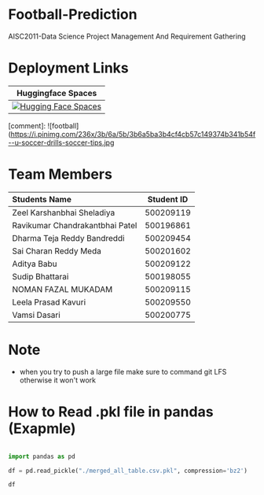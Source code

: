 # Football-Prediction
AISC2011-Data Science Project Management And Requirement Gathering

# Deployment Links
| Huggingface Spaces |
|:-:|
| [![Hugging Face Spaces](https://img.shields.io/badge/%F0%9F%A4%97%20Hugging%20Face-Spaces-blue)](https://huggingface.co/spaces/Zeelubha/Football-Prediction)|

[comment]: ![football](https://i.pinimg.com/236x/3b/6a/5b/3b6a5ba3b4cf4cb57c149374b341b54f--u-soccer-drills-soccer-tips.jpg

# Team Members

| Students Name      | Student ID |
|    :---    |    :----:   |
| Zeel Karshanbhai Sheladiya      | 500209119       | 
| Ravikumar Chandrakantbhai Patel   | 500196861        |
| Dharma Teja Reddy Bandreddi   | 500209454        |
| Sai Charan Reddy Meda  | 500201602        |
| Aditya Babu   | 500209122        |
| Sudip Bhattarai   | 500198055        |
| NOMAN FAZAL MUKADAM   | 500209115        |
| Leela Prasad Kavuri   | 500209550        |
| Vamsi Dasari   | 500200775        |

# Note

* when you try to push a large file make sure to command git LFS otherwise it won't work

# How to Read .pkl file in pandas (Exapmle)

```python

import pandas as pd

df = pd.read_pickle("./merged_all_table.csv.pkl", compression='bz2')

df


```
